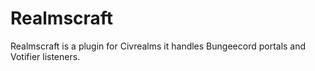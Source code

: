Realmscraft
===========

Realmscraft is a plugin for Civrealms it handles Bungeecord portals and Votifier listeners.
